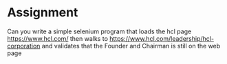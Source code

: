# Assignment
Can you write a simple selenium program that loads the hcl page https://www.hcl.com/ then walks to https://www.hcl.com/leadership/hcl-corporation and validates that the Founder and Chairman is still on the web page 
